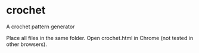 # crochet
A crochet pattern generator

Place all files in the same folder.
Open crochet.html in Chrome (not tested in other browsers).
